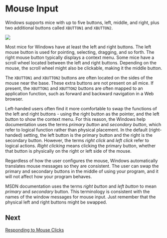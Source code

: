 <!-- https://docs.microsoft.com/en-us/windows/win32/learnwin32/mouse-input -->

# Mouse Input

Windows supports mice with up to five buttons, left, middle, and right, plus two additional buttons called `XBUTTON1` and `XBUTTON2`.

![](https://docs.microsoft.com/en-us/windows/win32/learnwin32/images/mouse.png)

Most mice for Windows have at least the left and right buttons. The left mouse button is used for pointing, selecting, dragging, and so forth. The right mouse button typically displays a context menu. Some mice have a scroll wheel located between the left and right buttons. Depending on the mouse, the scroll wheel might also be clickable, making it the middle button.

The `XBUTTON1` and `XBUTTON2` buttons are often located on the sides of the mouse near the base. These extra buttons are not present on all mice. If present, the `XBUTTON1` and `XBUTTON2` buttons are often mapped to an application function, such as forward and backward navigation in a Web browser.

Left-handed users often find it more comfortable to swap the functions of the left and right buttons - using the right button as the pointer, and the left button to show the context menu. For this reason, the Windows help documentation uses the terms _primary button_ and _secondary button_, which refer to logical function rather than physical placement. In the default (right-handed) setting, the left button is the primary button and the right is the secondary button. However, the terms _right click_ and _left click_ refer to logical actions. _Right clicking_ means clicking the primary button, whether that button is physically on the right or left side of the mouse.

Regardless of how the user configures the mouse, Windows automatically translates mouse messages so they are consistent. The user can swap the primary and secondary buttons in the middle of using your program, and it will not affect how your program behaves.

MSDN documentation uses the terms _right button_ and _left button_ to mean _primary_ and _secondary_ button. This terminology is consistent with the names of the window messages for mouse input. Just remember that the physical left and right buttons might be swapped.

## Next

[Responding to Mouse Clicks](./mouse-clicks.md)
